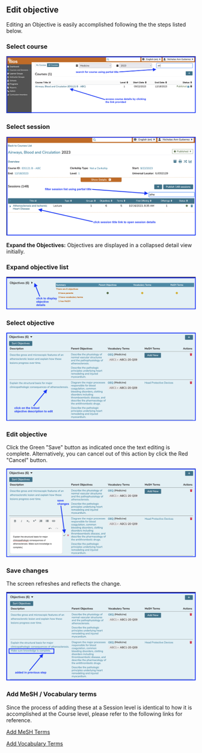 ## Edit objective

Editing an Objective is easily accomplished following the the steps listed below.

### Select course

![Click on the Course Title link to open it](../../images/edit_session_objective/select_course.png)

### Select session

![Click on the Session Title link to open it](../../images/edit_session_objective/select_session.png)

**Expand the Objectives:** Objectives are displayed in a collapsed detail view initially.

### Expand objective list

![Expand the list](../../images/edit_session_objective/expand_list.png)

### Select objective

![Select objective](../../images/edit_session_objective/select_session_obj.png)

### Edit objective

Click the Green "Save" button as indicated once the text editing is complete. Alternatively, you can cancel out of this action by click the Red "Cancel" button.

![Save changes?](../../images/edit_session_objective/save_changes.png)

### Save changes

The screen refreshes and reflects the change.

![Update saved](../../images/edit_session_objective/updated_record.png)

### Add MeSH / Vocabulary terms

Since the process of adding these at a Session level is identical to how it is accomplished at the Course level, please refer to the following links for reference.

[Add MeSH Terms](https://iliosproject.gitbook.io/ilios-user-guide/courses-and-sessions/courses/edit-objective#attach-mesh-term-s)

[Add Vocabulary Terms](https://iliosproject.gitbook.io/ilios-user-guide/courses-and-sessions/courses/edit-objective#add-vocabulary-terms)




